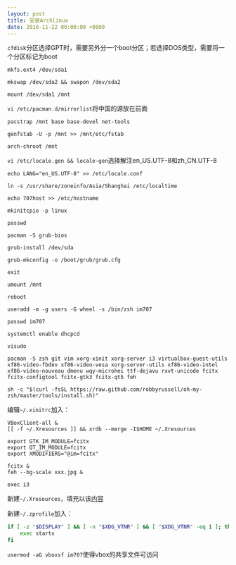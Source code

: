 ```yaml
---
layout: post
title: 安装Archlinux
date: 2016-11-22 00:00:00 +0800
---
```


`cfdisk`分区选择GPT时，需要另外分一个boot分区；若选择DOS类型，需要将一个分区标记为boot

`mkfs.ext4 /dev/sda1`

`mkswap /dev/sda2 && swapon /dev/sda2`

`mount /dev/sda1 /mnt`

`vi /etc/pacman.d/mirrorlist`将中国的源放在前面

`pacstrap /mnt base base-devel net-tools`

`genfstab -U -p /mnt >> /mnt/etc/fstab`

`arch-chroot /mnt`

`vi /etc/locale.gen && locale-gen`选择解注en_US.UTF-8和zh_CN.UTF-8

`echo LANG="en_US.UTF-8" >> /etc/locale.conf`

`ln -s /usr/share/zoneinfo/Asia/Shanghai /etc/localtime`

`echo 707host >> /etc/hostname`

`mkinitcpio -p linux`

`passwd`

`pacman -S grub-bios`

`grub-install /dev/sda`

`grub-mkconfig -o /boot/grub/grub.cfg`

`exit`

`umount /mnt`

`reboot`

`useradd -m -g users -G wheel -s /bin/zsh im707`

`passwd im707`

`systemctl enable dhcpcd`

`visudo`

`pacman -S zsh git vim xorg-xinit xorg-server i3 virtualbox-guest-utils xf86-video-fbdev xf86-video-vesa xorg-server-utils xf86-video-intel xf86-video-nouveau dmenu wqy-microhei ttf-dejavu rxvt-unicode fcitx fcitx-configtool fcitx-gtk3 fcitx-qt5 feh`

`sh -c "$(curl -fsSL https://raw.github.com/robbyrussell/oh-my-zsh/master/tools/install.sh)"`

编辑`~/.xinitrc`加入：

```
VBoxClient-all &
[[ -f ~/.Xresources ]] && xrdb --merge -I$HOME ~/.Xresources

export GTK_IM_MODULE=fcitx
export QT_IM_MODULE=fcitx
export XMODIFIERS="@im=fcitx"

fcitx &
feh --bg-scale xxx.jpg &

exec i3
```

新建`~/.Xresources`，填充以该[内容](http://codepad.org/8hO4Gt5t)

新建`~/.zprofile`加入：

```zsh
if [ -z "$DISPLAY" ] && [ -n "$XDG_VTNR" ] && [ "$XDG_VTNR" -eq 1 ]; then
	exec startx
fi
```

`usermod -aG vboxsf im707`使得vbox的共享文件可访问
